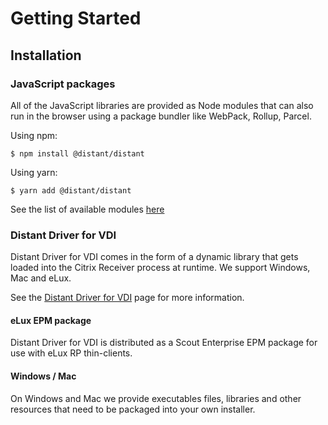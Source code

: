 # Getting Started

## Installation

### JavaScript packages

All of the JavaScript libraries are provided as Node modules that can also run in the browser using a package bundler like WebPack, Rollup, Parcel.

Using npm:

```shell
$ npm install @distant/distant
```

Using yarn:

```shell
$ yarn add @distant/distant
```

See the list of available modules [here](./modules.md)

### Distant Driver for VDI

Distant Driver for VDI comes in the form of a dynamic library that gets loaded into the Citrix Receiver process at runtime. We support Windows, Mac and eLux.

See the [Distant Driver for VDI](https://github.com/RibbonCommunications/webrtc-distant-vdi) page for more information.

#### eLux EPM package

Distant Driver for VDI is distributed as a Scout Enterprise EPM package for use with eLux RP thin-clients.

#### Windows / Mac

 On Windows and Mac we provide executables files, libraries and other resources that need to be packaged into your own installer.